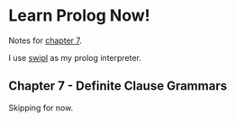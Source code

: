 <link href="http://kevinburke.bitbucket.org/markdowncss/markdown.css" rel="stylesheet"></link>

Learn Prolog Now!
=================

Notes for [chapter 7](http://www.learnprolognow.org/lpnpage.php?pagetype=html&pageid=lpn-htmlch7).

I use [swipl](http://www.swi-prolog.org/) as my prolog interpreter.

Chapter 7 - Definite Clause Grammars
------------------------------------

Skipping for now.
